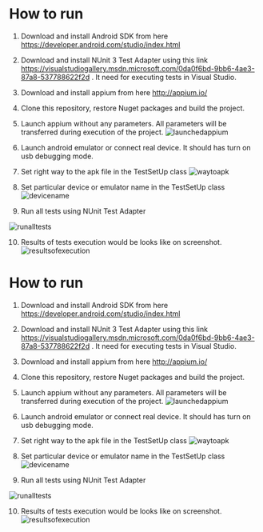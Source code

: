 # How to run

1) Download and install Android SDK from here https://developer.android.com/studio/index.html

2) Download and install NUnit 3 Test Adapter using this link https://visualstudiogallery.msdn.microsoft.com/0da0f6bd-9bb6-4ae3-87a8-537788622f2d . It need for executing tests in Visual Studio.

3) Download and install appium from here http://appium.io/

4) Clone this repository, restore Nuget packages and build the project.

5) Launch appium without any parameters. All parameters will be transferred during execution of the project.
![launchedappium](https://cloud.githubusercontent.com/assets/11733022/20089790/0d2981a0-a5c4-11e6-892a-825c6634277d.png)

6) Launch android emulator or connect real device. It should has turn on usb debugging mode.

7) Set right way to the apk file in the TestSetUp class
![waytoapk](https://cloud.githubusercontent.com/assets/11733022/20089900/bd5fcb92-a5c4-11e6-9f39-4aa6ddc1c69a.png)

8) Set particular device or emulator name in the TestSetUp class
![devicename](https://cloud.githubusercontent.com/assets/11733022/20089961/1ef6cb62-a5c5-11e6-908f-57f76b33716f.png)

9) Run all tests using NUnit Test Adapter

![runalltests](https://cloud.githubusercontent.com/assets/11733022/20090053/bd2eed32-a5c5-11e6-8b44-c374eba0e05d.png)

10) Results of tests execution would be looks like on screenshot.
![resultsofexecution](https://cloud.githubusercontent.com/assets/11733022/20091879/04c1ac70-a5d0-11e6-9956-9c0a6f766fa7.png)
# How to run

1) Download and install Android SDK from here https://developer.android.com/studio/index.html

2) Download and install NUnit 3 Test Adapter using this link https://visualstudiogallery.msdn.microsoft.com/0da0f6bd-9bb6-4ae3-87a8-537788622f2d . It need for executing tests in Visual Studio.

3) Download and install appium from here http://appium.io/

4) Clone this repository, restore Nuget packages and build the project.

5) Launch appium without any parameters. All parameters will be transferred during execution of the project.
![launchedappium](https://cloud.githubusercontent.com/assets/11733022/20089790/0d2981a0-a5c4-11e6-892a-825c6634277d.png)

6) Launch android emulator or connect real device. It should has turn on usb debugging mode.

7) Set right way to the apk file in the TestSetUp class
![waytoapk](https://cloud.githubusercontent.com/assets/11733022/20089900/bd5fcb92-a5c4-11e6-9f39-4aa6ddc1c69a.png)

8) Set particular device or emulator name in the TestSetUp class
![devicename](https://cloud.githubusercontent.com/assets/11733022/20089961/1ef6cb62-a5c5-11e6-908f-57f76b33716f.png)

9) Run all tests using NUnit Test Adapter

![runalltests](https://cloud.githubusercontent.com/assets/11733022/20090053/bd2eed32-a5c5-11e6-8b44-c374eba0e05d.png)

10) Results of tests execution would be looks like on screenshot.
![resultsofexecution](https://cloud.githubusercontent.com/assets/11733022/20091879/04c1ac70-a5d0-11e6-9956-9c0a6f766fa7.png)

